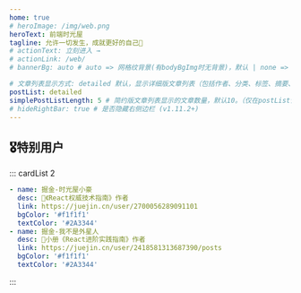 ```yaml
---
home: true
# heroImage: /img/web.png
heroText: 前端时光屋
tagline: 允许一切发生，成就更好的自己🚀
# actionText: 立刻进入 →
# actionLink: /web/
# bannerBg: auto # auto => 网格纹背景(有bodyBgImg时无背景)，默认 | none => 无 | '大图地址' | background: 自定义背景样式       提示：如发现文本颜色不适应你的背景时可以到palette.styl修改$bannerTextColor变量

# 文章列表显示方式: detailed 默认，显示详细版文章列表（包括作者、分类、标签、摘要、分页等）| simple => 显示简约版文章列表（仅标题和日期）| none 不显示文章列表
postList: detailed
simplePostListLength: 5 # 简约版文章列表显示的文章数量，默认10。（仅在postList设置为simple时生效）
# hideRightBar: true # 是否隐藏右侧边栏 (v1.11.2+)
---
```


<style>
.become-sponsor {
  padding: 8px 20px;
  display: inline-block;
  color: #11a8cd;
  border-radius: 30px;
  box-sizing: border-box;
  border: 1px solid #11a8cd;
}
</style>

## 🎖特别用户
::: cardList 2
```yaml
- name: 掘金-时光屋小豪
  desc: 🚀《React权威技术指南》作者
  link: https://juejin.cn/user/2700056289091101
  bgColor: '#f1f1f1'
  textColor: '#2A3344'
- name: 掘金-我不是外星人
  desc: 🚀小册《React进阶实践指南》作者
  link: https://juejin.cn/user/2418581313687390/posts
  bgColor: '#f1f1f1'
  textColor: '#2A3344'
```
:::
